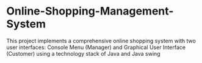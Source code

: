 # Online-Shopping-Management-System
This project implements a comprehensive online shopping system with two user interfaces:  Console Menu (Manager) and Graphical User Interface (Customer) using a technology stack of Java and Java swing
